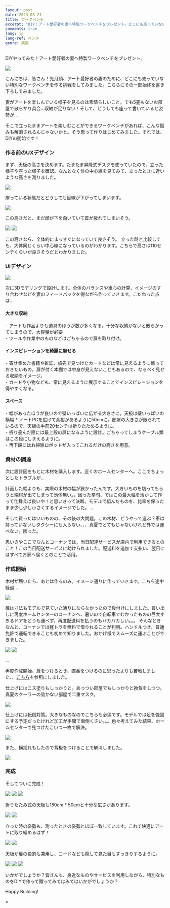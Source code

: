 ```yaml
---
layout: post
date: 2023-08-21
title: ワークベンチ
excerpt: "DIY！アート愛好者の妻へ特製ワークベンチをプレゼント。どこにも売っていない特別なワークベンチを作る挑戦をしてみました。その一部始終を書き下ろしてみました。"
comments: true
lang: jp
lang-ref: ベンチ
genre: 実用
---
```




DIYやってみた！アート愛好者の妻へ特製ワークベンチをプレゼント。

<img src="https://storage.googleapis.com/daisukemiyazaki_website/builds/front.jpeg" class="mx-auto my-4" onclick="openModalImage(this)">

こんにちは、皆さん！先月頭、アート愛好者の妻のために、どこにも売っていない特別なワークベンチを作る挑戦をしてみました。こちらにその一部始終を書き下ろしてみました。

妻がアートを楽しんでいる様子を見るのは素晴らしいこと。でも5畳もないお部屋で散らかり具合...収納が足りない！そして、どうしても座って書いていると姿勢が...

そこで立ったままアートを楽しむことができるワークベンチがあれば、こんな悩みも解消されるんじゃないかと。そう思って作りはじめてみました。それでは、DIYの開始です！

### 作る前のUXデザイン

まず、天板の高さを決めます。たまたま昇降式デスクを使っていたので、立った様子や座った様子を確認。なんとなく体の中心線を見てみて、立ったときに近いような高さを測りました。

<img src="https://storage.googleapis.com/daisukemiyazaki_website/builds/test0.jpeg" class="mx-auto my-4">

座っている状態だとどうしても目線が下がってしまいます。

<img src="https://storage.googleapis.com/daisukemiyazaki_website/builds/test1.jpeg" class="mx-auto my-4">

この高さだと、まだ顔が下を向いていて首が疲れてしまいそう。

<div class="image-container_double">
<img src="https://storage.googleapis.com/daisukemiyazaki_website/builds/test2.jpeg" class="mx-auto my-4">
<img src="https://storage.googleapis.com/daisukemiyazaki_website/builds/test3.jpeg" class="mx-auto my-4">
</div>

この高さなら、全体的にまっすぐになっていて良さそう。
立った時と比較しても、大体同じくらい中心線になっているのがわかります。こちらで高さは110センチくらいが良さそうだとわかりました。

### UIデザイン

<img src="https://storage.googleapis.com/daisukemiyazaki_website/builds/cad.jpeg" class="mx-auto my-4" onclick="openModalImage(this)">

次に3Dモデリングで設計します。全体のバランスや重心の計算、イメージのすり合わせなどを妻のフィードバックを得ながら作っていきます。こだわった点は...

#### 大きな収納

 ⁃ アートも作品よりも道具のほうが数が多くなる。十分な収納がないと散らかってしまうので、大容量が必要<br>
 ⁃ ツールや作業中のものなどはごちゃるので扉を取り付け。<br>

#### インスピレーションを綺麗に魅せる

 ⁃ 寄せ集めた書籍や雑誌、旅先で見つけたカードなどは常に見えるように飾っておきたいもの。扉が付く本棚では中身が見えないこともあるので、なるべく見せる収納をイメージ。<br>
 ⁃ カードや小物なども、常に見えるように展示することでインスピレーションを得やすくなる。<br>

#### スペース

 ⁃ 幅があったほうが良いので壁いっぱいに広がる大きさに。天板は壁いっぱいの横幅 * ノートPCを広げて余裕があるように50cmに。部屋の大きさが限られているので、天板の手前20センチは折りたためるように。<br>
 ⁃ 折り畳んだ際には最上段の扉になるように設計。ごちゃってしまうケーブル類はこの段にしまえるように。<br>
 ⁃ 再下段にはお掃除ロボットが入ってこれるだけの高さを用意。<br>

### 資材の調達

次に設計図をもとに木材を購入します。近くのホームセンターへ。ここでちょっとしたトラブルが...

計画した幅よりも、実際の木材の幅が狭かったんです。大きいものを切ってもらうと端材が出てしまって勿体無い。。困った挙句、ではこの最大幅を活かして作って仕舞えば良いや！と思いきって決断。モデルで組んだものを、比率を保ったまま少し少し小さくするイメージでした。
...

そして買ったはいいものの、その後の大問題。この木材、どうやって運ぶ？車は持っていないしタクシーにも入らない、、、真夏でとてもじゃないけれど外では運べない。困った。

思いきやここでなんとコーナンでは、当日配達サービスが店内で利用できるとのこと！この当日配送サービスに助けられました。配送料を追加で支払い、翌日にはすべてお家へ届くとのことで活用。

### 作成開始

木材が届いたら、あとは作るのみ。イメージ通りに作っていきます。こちら途中経過...

<img src="https://storage.googleapis.com/daisukemiyazaki_website/builds/inProgress.jpeg" class="mx-auto my-4">

扉は寸法もモデルで見ていた通りにならなかったので後付けにしました。買い出しに再度ホームセンターのコーナンへ、暑いので自転車でむかったものの巨大すぎるドアをどうも運べず。再度配送料を払うのもバカバカしい。。。
そんなときなんと、コーナンでは軽トラを無料で借りれることが判明。ハンドルつき、普通免許で運転できることも初めて知りました。おかげ様でスムーズに運ぶことができました。
<div class="image-container_double">
<img src="https://storage.googleapis.com/daisukemiyazaki_website/builds/miniTruck.jpeg" class="mx-auto my-4">
<img src="https://storage.googleapis.com/daisukemiyazaki_website/builds/miniTruck2.jpeg" class="mx-auto my-4">
</div>

...

再度作成開始。扉をつけるとき、蝶番をつけるのに思ったよりも苦戦しました、、[こちら](https://magazine.cainz.com/article/81662)を参照にしました。

仕上げにはニス塗りもしっかりと。あっつい部屋でもしっかりと換気をしつつ。真夏のクーラーの効かない部屋で二重マスク。

<img src="https://storage.googleapis.com/daisukemiyazaki_website/builds/hotMan.jpeg" class="mx-auto my-4">

仕上げには転倒対策。大きなものなのでこちらも必須です。モデルでは足を強固にする予定だったけれど加工が手間で面倒くさい。。。色々考えてみた結果、ホームセンターで見つけたこいつ一枚で解決。

<img src="https://storage.googleapis.com/daisukemiyazaki_website/builds/legs.jpeg" class="mx-auto my-4">

また、横揺れもしたので背板をつけることで解消しました。

<img src="https://storage.googleapis.com/daisukemiyazaki_website/builds/seita.jpeg" class="mx-auto my-4">

### 完成

そしてついに完成！
<div class="image-container_triple">
  <img src="https://storage.googleapis.com/daisukemiyazaki_website/builds/front.jpeg" class="mx-auto my-4" onclick="openModalImage(this)">
  <img src="https://storage.googleapis.com/daisukemiyazaki_website/builds/front2.jpeg" class="mx-auto my-4" onclick="openModalImage(this)">
  <img src="https://storage.googleapis.com/daisukemiyazaki_website/builds/front3.jpeg" class="mx-auto my-4" onclick="openModalImage(this)">
</div>

折りたたみ式の天板も180cm * 50cmと十分な広さがあります。
<div class="image-container_double">
<img src="https://storage.googleapis.com/daisukemiyazaki_website/builds/tableWidth.jpeg" class="mx-auto my-4">
<img src="https://storage.googleapis.com/daisukemiyazaki_website/builds/faceToCamera.jpeg" class="mx-auto my-4">
</div>

立った時の姿勢も、測ったときの姿勢とほぼ一致しています。これで快適にアートに取り組めるはず！
<div class="image-container_double">
<img src="https://storage.googleapis.com/daisukemiyazaki_website/builds/positionCheck.jpeg" class="mx-auto my-4">
<img src="https://storage.googleapis.com/daisukemiyazaki_website/builds/test3.jpeg" class="mx-auto my-4">
</div>

天板が扉の役割も兼用し、コードなども隠して見た目もすっきりするように。
<!-- insert image from builds.yml -->
<div class="image-container_triple">
<img src="https://storage.googleapis.com/daisukemiyazaki_website/builds/foldedTableTop.jpeg" class="mx-auto my-4" onclick="openModalImage(this)">
<img src="https://storage.googleapis.com/daisukemiyazaki_website/builds/mount.jpeg" class="mx-auto my-4" onclick="openModalImage(this)">
<img src="https://storage.googleapis.com/daisukemiyazaki_website/builds/codes.jpeg" class="mx-auto my-4" onclick="openModalImage(this)">
</div>

いかがでしょうか？皆さんも、身近なものやサービスを利用しながら、特別なものをDIYで作って贈ってみてはみてはいかがでしょうか？

Happy Building!
<script src="/assets/js/popup_build.js"></script>

<div id="myModal" class="modal">
  <span class="close">&times;</span>
  <img class="modal-content" id="img01">
  <div id="caption"></div>
</div>
